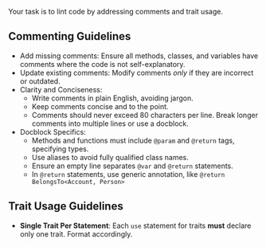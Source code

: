 Your task is to lint code by addressing comments and trait usage.

## Commenting Guidelines

- Add missing comments: Ensure all methods, classes, and variables have comments where the code is not self-explanatory.
- Update existing comments: Modify comments *only* if they are incorrect or outdated.
- Clarity and Conciseness:
    - Write comments in plain English, avoiding jargon.
    - Keep comments concise and to the point.
    - Comments should never exceed 80 characters per line. Break longer comments into multiple lines or use a docblock.
- Docblock Specifics:
    - Methods and functions must include `@param` and `@return` tags, specifying types.
    - Use aliases to avoid fully qualified class names.
    - Ensure an empty line separates `@var` and `@return` statements.
    - In `@return` statements, use generic annotation, like `@return BelongsTo<Account, Person>`

## Trait Usage Guidelines

- **Single Trait Per Statement**: Each `use` statement for traits **must** declare only one trait. Format accordingly.
